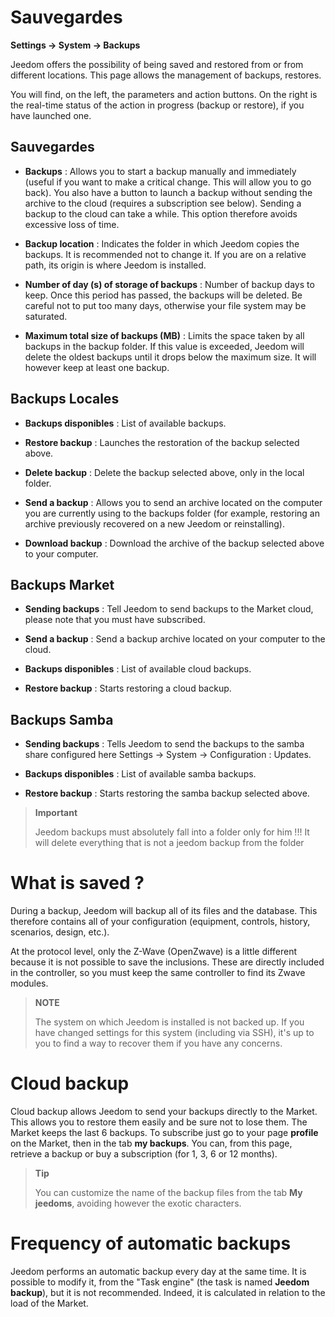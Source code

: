 # Sauvegardes
**Settings → System → Backups**

Jeedom offers the possibility of being saved and restored from or from different locations.
This page allows the management of backups, restores.


You will find, on the left, the parameters and action buttons. On the right is the real-time status of the action in progress (backup or restore), if you have launched one.

## Sauvegardes

- **Backups** : Allows you to start a backup manually and immediately (useful if you want to make a critical change. This will allow you to go back). You also have a button to launch a backup without sending the archive to the cloud (requires a subscription see below). Sending a backup to the cloud can take a while. This option therefore avoids excessive loss of time.

- **Backup location** : Indicates the folder in which Jeedom copies the backups. It is recommended not to change it. If you are on a relative path, its origin is where Jeedom is installed.

- **Number of day (s) of storage of backups** : Number of backup days to keep. Once this period has passed, the backups will be deleted. Be careful not to put too many days, otherwise your file system may be saturated.

- **Maximum total size of backups (MB)** : Limits the space taken by all backups in the backup folder. If this value is exceeded, Jeedom will delete the oldest backups until it drops below the maximum size. It will however keep at least one backup.

## Backups Locales

- **Backups disponibles** : List of available backups.

- **Restore backup** : Launches the restoration of the backup selected above.

- **Delete backup** : Delete the backup selected above, only in the local folder.

- **Send a backup** : Allows you to send an archive located on the computer you are currently using to the backups folder (for example, restoring an archive previously recovered on a new Jeedom or reinstalling).

- **Download backup** : Download the archive of the backup selected above to your computer.

## Backups Market

- **Sending backups** : Tell Jeedom to send backups to the Market cloud, please note that you must have subscribed.

- **Send a backup** : Send a backup archive located on your computer to the cloud.

- **Backups disponibles** : List of available cloud backups.

- **Restore backup** : Starts restoring a cloud backup.

## Backups Samba

- **Sending backups** : Tells Jeedom to send the backups to the samba share configured here Settings → System → Configuration : Updates.

- **Backups disponibles** : List of available samba backups.

- **Restore backup** : Starts restoring the samba backup selected above.

> **Important**
>
> Jeedom backups must absolutely fall into a folder only for him !!! It will delete everything that is not a jeedom backup from the folder


# What is saved ?

During a backup, Jeedom will backup all of its files and the database. This therefore contains all of your configuration (equipment, controls, history, scenarios, design, etc.).

At the protocol level, only the Z-Wave (OpenZwave) is a little different because it is not possible to save the inclusions. These are directly included in the controller, so you must keep the same controller to find its Zwave modules.

> **NOTE**
>
> The system on which Jeedom is installed is not backed up. If you have changed settings for this system (including via SSH), it&#39;s up to you to find a way to recover them if you have any concerns.

# Cloud backup

Cloud backup allows Jeedom to send your backups directly to the Market. This allows you to restore them easily and be sure not to lose them. The Market keeps the last 6 backups. To subscribe just go to your page **profile** on the Market, then in the tab **my backups**. You can, from this page, retrieve a backup or buy a subscription (for 1, 3, 6 or 12 months).

> **Tip**
>
> You can customize the name of the backup files from the tab **My jeedoms**, avoiding however the exotic characters.

# Frequency of automatic backups

Jeedom performs an automatic backup every day at the same time. It is possible to modify it, from the &quot;Task engine&quot; (the task is named **Jeedom backup**), but it is not recommended. Indeed, it is calculated in relation to the load of the Market.
